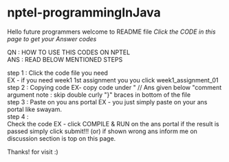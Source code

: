 # nptel-programmingInJava
Hello future programmers welcome to README file
*Click the CODE in this page to get your Answer codes*

QN  : HOW TO USE THIS CODES ON NPTEL                                    
ANS : READ BELOW MENTIONED STEPS
                                               
step 1 :
   Click the code file you need                                    
   EX - if you need week1 1st assignment you
        you click week1_assignment_01                               
step 2 :
   Copying code
   EX- copy code under " // Ans given below "comment argument
   note : skip double curly "}" braces in bottom of the file                           
step 3 :
   Paste on you ans portal
   EX - you just simply paste on your ans portal
        like swayam.                                           
step 4 :                                          
   Check the code
   EX - click COMPILE & RUN on the ans portal
        if the result is passed simply click submit!!!
      (or)
        if shown wrong ans inform me on discussion section
        is top on this page.
 
 Thanks! for visit :)
